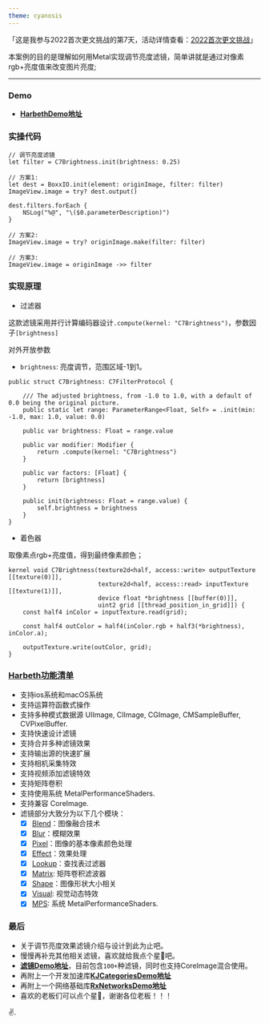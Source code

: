 ```yaml
---
theme: cyanosis
---
```

「这是我参与2022首次更文挑战的第7天，活动详情查看：[2022首次更文挑战](https://juejin.cn/post/7162096952883019783?utm_source=push&utm_medium=web&utm_campaign=jinshijihua02)」

本案例的目的是理解如何用Metal实现调节亮度滤镜，简单讲就是通过对像素rgb+亮度值来改变图片亮度;

---

### Demo

- [**HarbethDemo地址**](https://github.com/yangKJ/Harbeth)

### 实操代码

```
// 调节亮度滤镜
let filter = C7Brightness.init(brightness: 0.25)

// 方案1:
let dest = BoxxIO.init(element: originImage, filter: filter)
ImageView.image = try? dest.output()

dest.filters.forEach {
    NSLog("%@", "\($0.parameterDescription)")
}

// 方案2:
ImageView.image = try? originImage.make(filter: filter)

// 方案3:
ImageView.image = originImage ->> filter
```

### 实现原理

- 过滤器

这款滤镜采用并行计算编码器设计`.compute(kernel: "C7Brightness")`，参数因子`[brightness]`

对外开放参数
- `brightness`: 亮度调节，范围区域-1到1。

```
public struct C7Brightness: C7FilterProtocol {
    
    /// The adjusted brightness, from -1.0 to 1.0, with a default of 0.0 being the original picture.
    public static let range: ParameterRange<Float, Self> = .init(min: -1.0, max: 1.0, value: 0.0)
    
    public var brightness: Float = range.value
    
    public var modifier: Modifier {
        return .compute(kernel: "C7Brightness")
    }
    
    public var factors: [Float] {
        return [brightness]
    }
    
    public init(brightness: Float = range.value) {
        self.brightness = brightness
    }
}
```

- 着色器

取像素点rgb+亮度值，得到最终像素颜色；

```
kernel void C7Brightness(texture2d<half, access::write> outputTexture [[texture(0)]],
                         texture2d<half, access::read> inputTexture [[texture(1)]],
                         device float *brightness [[buffer(0)]],
                         uint2 grid [[thread_position_in_grid]]) {
    const half4 inColor = inputTexture.read(grid);
    
    const half4 outColor = half4(inColor.rgb + half3(*brightness), inColor.a);
    
    outputTexture.write(outColor, grid);
}
```

### [Harbeth功能清单](https://github.com/yangKJ/Harbeth)

- 支持ios系统和macOS系统
- 支持运算符函数式操作
- 支持多种模式数据源 UIImage, CIImage, CGImage, CMSampleBuffer, CVPixelBuffer.
- 支持快速设计滤镜
- 支持合并多种滤镜效果
- 支持输出源的快速扩展
- 支持相机采集特效
- 支持视频添加滤镜特效
- 支持矩阵卷积
- 支持使用系统 MetalPerformanceShaders.
- 支持兼容 CoreImage.
- 滤镜部分大致分为以下几个模块：
   - [x] [Blend](https://github.com/yangKJ/Harbeth/tree/master/Sources/Compute/Blend)：图像融合技术
   - [x] [Blur](https://github.com/yangKJ/Harbeth/tree/master/Sources/Compute/Blur)：模糊效果
   - [x] [Pixel](https://github.com/yangKJ/Harbeth/tree/master/Sources/Compute/ColorProcess)：图像的基本像素颜色处理
   - [x] [Effect](https://github.com/yangKJ/Harbeth/tree/master/Sources/Compute/Effect)：效果处理
   - [x] [Lookup](https://github.com/yangKJ/Harbeth/tree/master/Sources/Compute/Lookup)：查找表过滤器
   - [x] [Matrix](https://github.com/yangKJ/Harbeth/tree/master/Sources/Compute/Matrix): 矩阵卷积滤波器
   - [x] [Shape](https://github.com/yangKJ/Harbeth/tree/master/Sources/Compute/Shape)：图像形状大小相关
   - [x] [Visual](https://github.com/yangKJ/Harbeth/tree/master/Sources/Compute/Visual): 视觉动态特效
   - [x] [MPS](https://github.com/yangKJ/Harbeth/tree/master/Sources/Compute/MPS): 系统 MetalPerformanceShaders.

### 最后

- 关于调节亮度效果滤镜介绍与设计到此为止吧。
- 慢慢再补充其他相关滤镜，喜欢就给我点个星🌟吧。
- [**滤镜Demo地址**](https://github.com/yangKJ/Harbeth)，目前包含`100+`种滤镜，同时也支持CoreImage混合使用。
- 再附上一个开发加速库[**KJCategoriesDemo地址**](https://github.com/yangKJ/KJCategories)
- 再附上一个网络基础库[**RxNetworksDemo地址**](https://github.com/yangKJ/RxNetworks)
- 喜欢的老板们可以点个星🌟，谢谢各位老板！！！

✌️.
